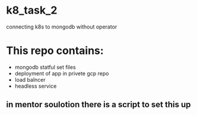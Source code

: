 # k8_task_2
connecting k8s to mongodb without operator
# This repo contains:
- mongodb statful set files 
- deployment of app in privete gcp repo
- load balncer
- headless service

## in mentor soulotion there is a script to set this up
